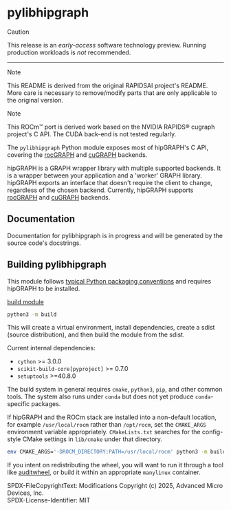 <!--
SPDX-FileCopyrightText: 2025 Advanced Micro Devices, Inc.

SPDX-License-Identifier: MIT
-->

# pylibhipgraph

> [!CAUTION]
> This release is an *early-access* software technology preview. Running production workloads is *not* recommended.
***
> [!NOTE]
> This README is derived from the original RAPIDSAI project's README. More care is necessary to remove/modify parts that are only applicable to the original version.

> [!NOTE]
> This ROCm&trade; port is derived work based on the NVIDIA RAPIDS&reg; cugraph project's C API. The CUDA back-end is not tested regularly.

The `pylibhipgraph` Python module exposes most of hipGRAPH's C API,
covering the
[rocGRAPH](https://github.com/ROCmSoftwarePlatform/rocGRAPH) and
[cuGRAPH](https://developer.nvidia.com/cugraph) backends.

hipGRAPH is a GRAPH wrapper library with multiple supported
backends. It is a wrapper between your application and a
'worker' GRAPH library. hipGRAPH exports an interface that
doesn't require the client to change, regardless of the chosen
backend. Currently, hipGRAPH supports
[rocGRAPH](https://github.com/ROCmSoftwarePlatform/rocGRAPH)
and [cuGRAPH](https://developer.nvidia.com/cugraph) backends.

## Documentation

Documentation for pylibhipgraph is in progress and will be generated by
the source code's docstrings.

## Building pylibhipgraph

This module follows [typical Python packaging
conventions](https://packaging.python.org/en/latest/) and requires
hipGRAPH to be installed.

[build module](https://build.pypa.io/en/stable/)

   ```bash
   python3 -m build
   ```

This will create a virtual environment, install dependencies, create a
sdist (source distribution), and then build the module from the sdist.

Current internal dependencies:
- `cython` >= 3.0.0
- `scikit-build-core[pyproject]` >= 0.7.0
- `setuptools` >=40.8.0

The build system in general requires `cmake`, `python3`, `pip`, and
other common tools. The system also runs under `conda` but does not yet
produce `conda`-specific packages.

If hipGRAPH and the ROCm stack are installed into a non-default
location, for example `/usr/local/rocm` rather than `/opt/rocm`,
set the `CMAKE_ARGS` environment variable appropriately.
`CMakeLists.txt` searches for the config-style CMake settings in
`lib/cmake` under that directory.

   ```bash
   env CMAKE_ARGS='-DROCM_DIRECTORY:PATH=/usr/local/rocm' python3 -m build
   ```

If you intent on redistributing the wheel, you will want to run it
through a tool like [auditwheel](https://github.com/pypa/auditwheel), or
build it within an appropriate `manylinux` container.

SPDX-FileCopyrightText: Modifications Copyright (c) 2025, Advanced Micro Devices, Inc.\
SPDX-License-Identifier: MIT
